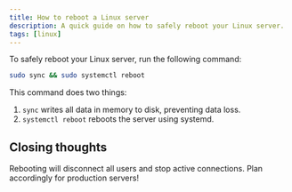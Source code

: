 ```yaml
---
title: How to reboot a Linux server
description: A quick guide on how to safely reboot your Linux server.
tags: [linux]
---
```


To safely reboot your Linux server, run the following command:

```bash
sudo sync && sudo systemctl reboot
```

This command does two things:

1. `sync` writes all data in memory to disk, preventing data loss.
2. `systemctl reboot` reboots the server using systemd.

## Closing thoughts

Rebooting will disconnect all users and stop active connections. Plan accordingly for production servers!
